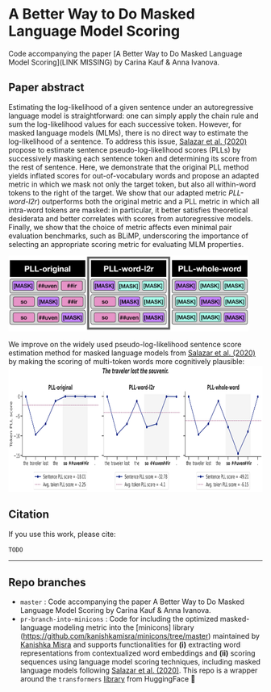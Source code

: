 # A Better Way to Do Masked Language Model Scoring
Code accompanying the paper [A Better Way to Do Masked Language Model Scoring](LINK MISSING) by Carina Kauf & Anna Ivanova.

## Paper abstract
Estimating the log-likelihood of a given sentence under an autoregressive language model is straightforward: one can simply apply the chain rule and sum the log-likelihood values for each successive token. However, for masked language models (MLMs), there is no direct way to estimate the log-likelihood of a sentence. To address this issue, [Salazar et al. (2020)](https://www.aclweb.org/anthology/2020.acl-main.240.pdf) propose to estimate sentence pseudo-log-likelihood scores (PLLs) by successively masking each sentence token and determining its score from the rest of sentence. Here, we demonstrate that the original PLL method yields inflated scores for  out-of-vocabulary words and propose an adapted metric in which we mask not only the target token, but also all within-word tokens to the right of the target. We show that our adapted metric *PLL-word-l2r*) outperforms both the original metric and a PLL metric in which all intra-word tokens are masked: in particular, it better satisfies theoretical desiderata and better correlates with scores from autoregressive models. Finally, we show that the choice of metric affects even minimal pair evaluation benchmarks, such as BLiMP, underscoring the importance of selecting an appropriate scoring metric for evaluating MLM properties.

<img src="readme_figs/Fig1_conceptual.png" height="150">

We improve on the widely used pseudo-log-likelihood sentence score estimation method for masked language models from [Salazar et al. (2020)](https://www.aclweb.org/anthology/2020.acl-main.240.pdf) by making the scoring of multi-token words more cognitively plausible:
<img src="readme_figs/Fig2_motivation_for_adaptation.png" height="250">

## Citation
If you use this work, please cite:

```tex
TODO
```

***
## Repo branches
* `master` : Code accompanying the paper A Better Way to Do Masked Language Model Scoring by Carina Kauf & Anna Ivanova.
* `pr-branch-into-minicons` : Code for including the optimized masked-language modeling metric into the [minicons] library (https://github.com/kanishkamisra/minicons/tree/master) maintained by [Kanishka Misra](https://github.com/kanishkamisra) and supports 
functionalities for **(i)** extracting word representations from contextualized word embeddings and **(ii)** scoring sequences using language model scoring techniques, including masked language models following [Salazar et al. (2020)](https://www.aclweb.org/anthology/2020.acl-main.240.pdf).
This repo is a wrapper around the `transformers` [library](https://huggingface.co/transformers) from HuggingFace :hugs:

